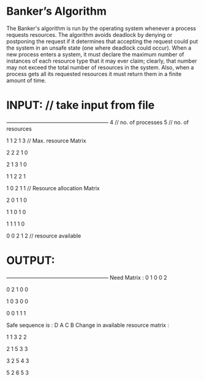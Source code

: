 # Banker’s Algorithm
The Banker's algorithm is run by the operating system whenever a process requests resources.
The algorithm avoids deadlock by denying or postponing the request if it determines that accepting the request could put the system in an unsafe state (one where deadlock could occur).
When a new process enters a system, it must declare the maximum number of instances of each resource type that it may ever claim; clearly, that number may not exceed the total number of resources in the system. Also, when a process gets all its requested resources it must return them in a finite amount of time.

# INPUT: // take input from file
———————————————————
4 // no. of processes
5 // no. of resources

1 1 2 1 3   // Max. resource Matrix

2 2 2 1 0

2 1 3 1 0

1 1 2 2 1



1 0 2 1 1    // Resource allocation Matrix

2 0 1 1 0

1 1 0 1 0

1 1 1 1 0




0 0 2 1 2    // resource available




# OUTPUT:
———————————————————
Need Matrix :
0 1 0 0 2

0 2 1 0 0

1 0 3 0 0

0 0 1 1 1



Safe sequence is :
D A C B
Change in available resource matrix :

1 1 3 2 2

2 1 5 3 3

3 2 5 4 3

5 2 6 5 3
